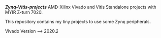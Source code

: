 ***Zynq-Vitis-projects***
AMD-Xilinx Vivado and Vitis Standalone projects with MYIR Z-turn 7020.

This repository contains my tiny projects to use some Zynq peripherals.

Vivado Version --> 2020.2
